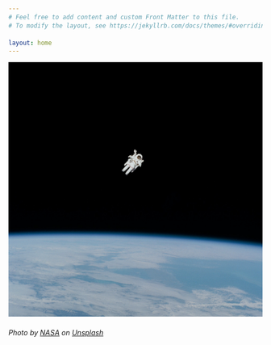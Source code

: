 ```yaml
---
# Feel free to add content and custom Front Matter to this file.
# To modify the layout, see https://jekyllrb.com/docs/themes/#overriding-theme-defaults

layout: home
---
```


![Home Page Image](/assets/img/home.jpg)

###### Photo by [NASA](https://unsplash.com/@nasa?utm_source=unsplash&amp;utm_medium=referral&amp;utm_content=creditCopyText) on [Unsplash](https://unsplash.com/s/photos/bojack-astronaut?utm_source=unsplash&amp;utm_medium=referral&amp;utm_content=creditCopyText)